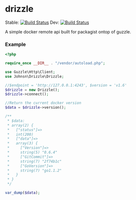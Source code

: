 drizzle
=======

Stable: [![Build Status](https://travis-ci.org/taion809/drizzle.png?branch=master)](https://travis-ci.org/taion809/drizzle)
Dev: [![Build Status](https://travis-ci.org/taion809/drizzle.png?branch=dev)](https://travis-ci.org/taion809/drizzle)

A simple docker remote api built for packagist ontop of guzzle.

### Example

```php
<?php

require_once __DIR__ . "/vendor/autoload.php";

use Guzzle\Http\Client;
use Johnsn\Drizzle\Drizzle;

//$endpoint = 'http://127.0.0.1:4243', $version = 'v1.6'
$drizzle = new Drizzle();
$drizzle->connect();

//Return the current docker version
$data = $drizzle->version();

/**
 * $data:
 * array(2) {
 *   ["status"]=>
 *   int(200)
 *   ["data"]=>
 *   array(3) {
 *     ["Version"]=>
 *     string(5) "0.6.4"
 *     ["GitCommit"]=>
 *     string(7) "2f74b1c"
 *     ["GoVersion"]=>
 *     string(7) "go1.1.2"
 *   }
 * }
 */

var_dump($data);

```